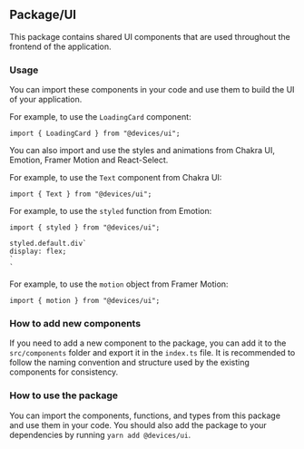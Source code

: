 ## Package/UI

This package contains shared UI components that are used throughout the frontend of the application.

### Usage
You can import these components in your code and use them to build the UI of your application.

For example, to use the `LoadingCard` component:
```
import { LoadingCard } from "@devices/ui";
```

You can also import and use the styles and animations from Chakra UI, Emotion, Framer Motion and React-Select.

For example, to use the `Text` component from Chakra UI:
```
import { Text } from "@devices/ui";
```

For example, to use the `styled` function from Emotion:

```
import { styled } from "@devices/ui";

styled.default.div`
display: flex;
`
`
```

For example, to use the `motion` object from Framer Motion:

```
import { motion } from "@devices/ui";
```

### How to add new components

If you need to add a new component to the package, you can add it to the `src/components` folder and export it in the `index.ts` file. It is recommended to follow the naming convention and structure used by the existing components for consistency.

### How to use the package

You can import the components, functions, and types from this package and use them in your code.
You should also add the package to your dependencies by running `yarn add @devices/ui`.